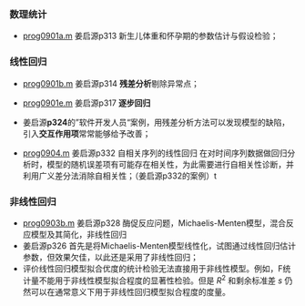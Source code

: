 ### 数理统计

+ [prog0901a.m](./数理统计/prog0901a.m)  姜启源p313  新生儿体重和怀孕期的参数估计与假设检验；



### 线性回归

+ [prog0901b.m](./线性回归/prog0901b.m) 姜启源p314  **残差分析**剔除异常点；

+ [prog0901e.m](./线性回归/prog0901e.m) 姜启源p317 **逐步回归**
+ 姜启源**p324**的”软件开发人员“案例，用残差分析方法可以发现模型的缺陷，引入**交互作用项**常常能够给予改善；

+ [prog0904.m](./线性回归/prog0904.m) 姜启源p332 自相关序列的线性回归
  在对时间序列数据做回归分析时，模型的随机误差项有可能存在相关性，为此需要进行自相关性诊断，并利用广义差分法消除自相关性；（姜启源p332的案例）t 

### 非线性回归

+ [prog0903b.m](./非线性回归/prog0903b.m) 姜启源p328 酶促反应问题，Michaelis-Menten模型，混合反应模型及其简化，非线性回归
+ 姜启源p326 首先是将Michaelis-Menten模型线性化，试图通过线性回归估计参数，但效果欠佳，以此还是采用了非线性回归；
+ 评价线性回归模型拟合优度的统计检验无法直接用于非线性模型。例如，F统计量不能用于非线性模型拟合程度的显著性检验。但是 $R^2$ 和剩余标准差 $s$ 仍然可以在通常意义下用于非线性回归模型拟合程度的度量。